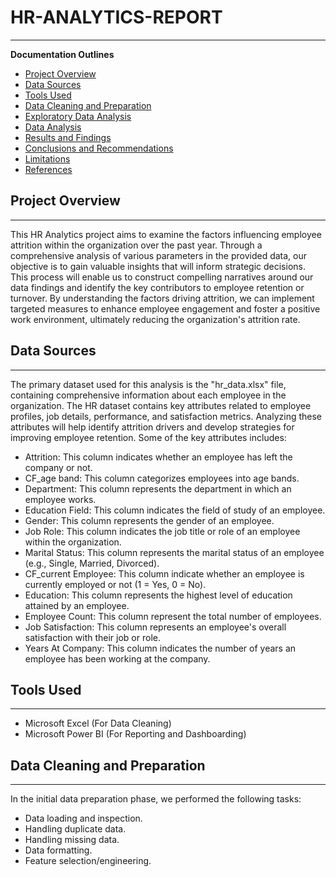# HR-ANALYTICS-REPORT
---

**Documentation Outlines**

- [Project Overview](#project-overview)
- [Data Sources](#data-sources)
- [Tools Used](#tools-used)
- [Data Cleaning and Preparation](#data-cleaning-and-preparation)
- [Exploratory Data Analysis](#exploratory-data-analysis)
- [Data Analysis](#data-analysis)
- [Results and Findings](#results-and-findings)
- [Conclusions and Recommendations](#conclusions-and-recommendations)
- [Limitations](#limitations)
- [References](#references)

## Project Overview
---
This HR Analytics project aims to examine the factors influencing employee attrition within the organization over the past year. Through a comprehensive analysis of various   parameters in the provided data, our objective is to gain valuable insights that will inform strategic decisions. This process will enable us to construct compelling narratives around our data findings and identify the key contributors to employee retention or turnover. By understanding the factors driving attrition, we can implement targeted measures to enhance employee engagement and foster a positive work environment, ultimately reducing the organization's attrition rate.

## Data Sources
---
The primary dataset used for this analysis is the "hr_data.xlsx" file, containing comprehensive information about each employee in the organization. The HR dataset contains key attributes related to employee profiles, job details, performance, and satisfaction metrics. Analyzing these attributes will help identify attrition drivers and develop strategies for improving employee retention. Some of the key attributes includes:

- Attrition: This column indicates whether an employee has left the company or not.
- CF_age band: This column categorizes employees into age bands.
- Department: This column represents the department in which an employee works.
- Education Field: This column indicates the field of study of an employee.
- Gender: This column represents the gender of an employee.
- Job Role: This column indicates the job title or role of an employee within the organization.
- Marital Status: This column represents the marital status of an employee (e.g., Single, Married, Divorced).
- CF_current Employee: This column indicate whether an employee is currently employed or not (1 = Yes, 0 = No).
- Education: This column represents the highest level of education attained by an employee.
- Employee Count: This column represent the total number of employees.
- Job Satisfaction: This column represents an employee's overall satisfaction with their job or role.
- Years At Company: This column indicates the number of years an employee has been working at the company.

## Tools Used
---
- Microsoft Excel (For Data Cleaning) 
- Microsoft Power BI (For Reporting and Dashboarding)

## Data Cleaning and Preparation
---
In the initial data preparation phase, we performed the following tasks:
- Data loading and inspection.
- Handling duplicate data.
- Handling missing data.
- Data formatting.
- Feature selection/engineering.








